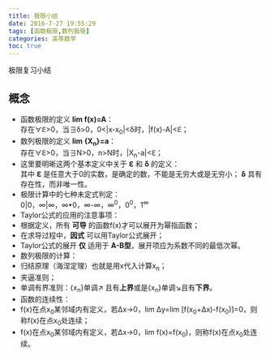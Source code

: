 ```yaml
---
title: 极限小结
date: 2016-7-27 19:55:29
tags: [函数极限,数列极限]
categories: 高等数学
toc: true
---
```


极限复习小结

<!-- more -->

## 概念  
* 函数极限的定义 **lim f(x)=A**：  
存在∀Ԑ>0，当∃δ>0，0<|x-x<sub>0</sub>|<δ时，|f(x)-A|<Ԑ；
* 数列极限的定义 **lim {X<sub>n</sub>}=a**：  
存在∀Ԑ>0，当∃N>0，n>N时，|X<sub>n</sub>-a|<Ԑ；  
* 这里要明晰这两个基本定义中关于 **Ԑ** 和 **δ** 的定义：  
其中 **Ԑ** 是任意大于0的实数，是确定的数，不能是无穷大或是无穷小； **δ** 具有存在性，而非唯一性。  
* 极限计算中的七种未定式判定：  
0|0，∞|∞，∞•0，∞-∞，∞<sup>0</sup>，0<sup>0</sup>，1<sup>∞</sup>  
* Taylor公式的应用的注意事项：  
 * 根据定义，所有 **可导** 的函数f(x)才可以展开为幂指函数；  
 * 在求导过程中，**因式** 可以用Taylor公式展开；  
 * Taylor公式的展开 **仅** 适用于 **A-B型**，展开项应为系数不同的最低次幂。  
* 数列极限的计算：  
 * 归结原理（海涅定理）也就是用x代入计算x<sub>n</sub>；
 * 夹逼准则；
 * 单调有界准则：{x<sub>n</sub>}单调↗ 且有**上界**或是{x<sub>n</sub>}单调↘且有**下界**。
* 函数的连续性：  
 *  f(x)在点x<sub>0</sub>某邻域内有定义，若Δx→0，lim Δy=lim [f(x<sub>0</sub>+Δx)-f(x<sub>0</sub>)]=0，则称f(x)在点x<sub>0</sub>处连续；
 * f(x)在点x<sub>0</sub>某邻域内有定义，若Δx→0，lim f(x)=f(x<sub>0</sub>)，则称f(x)在点x<sub>0</sub>处连续。
